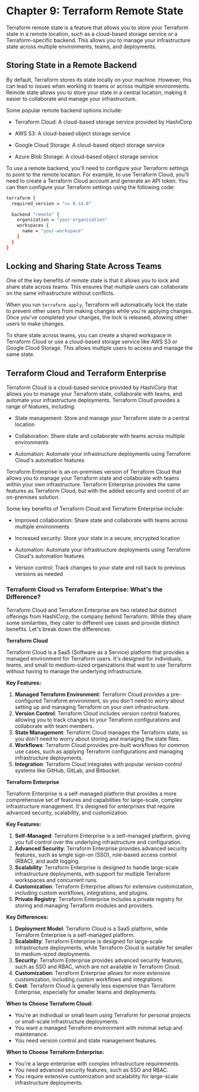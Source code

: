 # Chapter 9: Terraform Remote State

Terraform remote state is a feature that allows you to store your Terraform state in a remote location, such as a cloud-based storage service or a Terraform-specific backend. This allows you to manage your infrastructure state across multiple environments, teams, and deployments.

## Storing State in a Remote Backend

By default, Terraform stores its state locally on your machine. However, this can lead to issues when working in teams or across multiple environments. Remote state allows you to store your state in a central location, making it easier to collaborate and manage your infrastructure.

Some popular remote backend options include:

- Terraform Cloud: A cloud-based storage service provided by HashiCorp

- AWS S3: A cloud-based object storage service

- Google Cloud Storage: A cloud-based object storage service

- Azure Blob Storage: A cloud-based object storage service

To use a remote backend, you'll need to configure your Terraform settings to point to the remote location. For example, to use Terraform Cloud, you'll need to create a Terraform Cloud account and generate an API token. You can then configure your Terraform settings using the following code:

```bash
terraform {
  required_version = ">= 0.14.0"

  backend "remote" {
    organization = "your-organization"
    workspaces {
      name = "your-workspace"
    }
  }
}
```

## Locking and Sharing State Across Teams

One of the key benefits of remote state is that it allows you to lock and share state across teams. This ensures that multiple users can collaborate on the same infrastructure without conflicts.

When you run `terraform apply`, Terraform will automatically lock the state to prevent other users from making changes while you're applying changes. Once you've completed your changes, the lock is released, allowing other users to make changes.

To share state across teams, you can create a shared workspace in Terraform Cloud or use a cloud-based storage service like AWS S3 or Google Cloud Storage. This allows multiple users to access and manage the same state.

## Terraform Cloud and Terraform Enterprise

Terraform Cloud is a cloud-based service provided by HashiCorp that allows you to manage your Terraform state, collaborate with teams, and automate your infrastructure deployments. Terraform Cloud provides a range of features, including:

- State management: Store and manage your Terraform state in a central location

- Collaboration: Share state and collaborate with teams across multiple environments

- Automation: Automate your infrastructure deployments using Terraform Cloud's automation features

Terraform Enterprise is an on-premises version of Terraform Cloud that allows you to manage your Terraform state and collaborate with teams within your own infrastructure. Terraform Enterprise provides the same features as Terraform Cloud, but with the added security and control of an on-premises solution.

Some key benefits of Terraform Cloud and Terraform Enterprise include:

- Improved collaboration: Share state and collaborate with teams across multiple environments

- Increased security: Store your state in a secure, encrypted location

- Automation: Automate your infrastructure deployments using Terraform Cloud's automation features

- Version control: Track changes to your state and roll back to previous versions as needed

### Terraform Cloud vs Terraform Enterprise: What's the Difference?

Terraform Cloud and Terraform Enterprise are two related but distinct offerings from HashiCorp, the company behind Terraform. While they share some similarities, they cater to different use cases and provide distinct benefits. Let's break down the differences:

**Terraform Cloud**

Terraform Cloud is a SaaS (Software as a Service) platform that provides a managed environment for Terraform users. It's designed for individuals, teams, and small to medium-sized organizations that want to use Terraform without having to manage the underlying infrastructure.

**Key Features:**

1. **Managed Terraform Environment**: Terraform Cloud provides a pre-configured Terraform environment, so you don't need to worry about setting up and managing Terraform on your own infrastructure.
2. **Version Control**: Terraform Cloud includes version control features, allowing you to track changes to your Terraform configurations and collaborate with team members.
3. **State Management**: Terraform Cloud manages the Terraform state, so you don't need to worry about storing and managing the state files.
4. **Workflows**: Terraform Cloud provides pre-built workflows for common use cases, such as applying Terraform configurations and managing infrastructure deployments.
5. **Integration**: Terraform Cloud integrates with popular version control systems like GitHub, GitLab, and Bitbucket.

**Terraform Enterprise**

Terraform Enterprise is a self-managed platform that provides a more comprehensive set of features and capabilities for large-scale, complex infrastructure management. It's designed for enterprises that require advanced security, scalability, and customization.

**Key Features:**

1. **Self-Managed**: Terraform Enterprise is a self-managed platform, giving you full control over the underlying infrastructure and configuration.
2. **Advanced Security**: Terraform Enterprise provides advanced security features, such as single sign-on (SSO), role-based access control (RBAC), and audit logging.
3. **Scalability**: Terraform Enterprise is designed to handle large-scale infrastructure deployments, with support for multiple Terraform workspaces and concurrent runs.
4. **Customization**: Terraform Enterprise allows for extensive customization, including custom workflows, integrations, and plugins.
5. **Private Registry**: Terraform Enterprise includes a private registry for storing and managing Terraform modules and providers.

**Key Differences:**

1. **Deployment Model**: Terraform Cloud is a SaaS platform, while Terraform Enterprise is a self-managed platform.
2. **Scalability**: Terraform Enterprise is designed for large-scale infrastructure deployments, while Terraform Cloud is suitable for smaller to medium-sized deployments.
3. **Security**: Terraform Enterprise provides advanced security features, such as SSO and RBAC, which are not available in Terraform Cloud.
4. **Customization**: Terraform Enterprise allows for more extensive customization, including custom workflows and integrations.
5. **Cost**: Terraform Cloud is generally less expensive than Terraform Enterprise, especially for smaller teams and deployments.

**When to Choose Terraform Cloud:**

- You're an individual or small team using Terraform for personal projects or small-scale infrastructure deployments.
- You want a managed Terraform environment with minimal setup and maintenance.
- You need version control and state management features.

**When to Choose Terraform Enterprise:**

- You're a large enterprise with complex infrastructure requirements.
- You need advanced security features, such as SSO and RBAC.
- You require extensive customization and scalability for large-scale infrastructure deployments.
